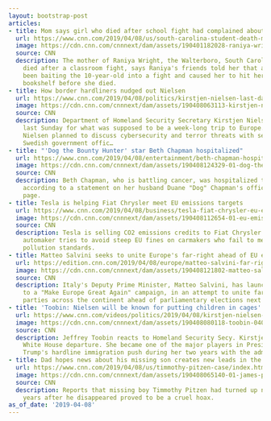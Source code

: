 ```yaml
---
layout: bootstrap-post
articles:
- title: Mom says girl who died after school fight had complained about bullying
  url: https://www.cnn.com/2019/04/08/us/south-carolina-student-death-mom-gma/index.html
  image: https://cdn.cnn.com/cnnnext/dam/assets/190401182028-raniya-wright-family-photo-1-super-tease.jpg
  source: CNN
  description: The mother of Raniya Wright, the Walterboro, South Carolina, girl who
    died after a classroom fight, says Raniya's friends told her that a bully had
    been baiting the 10-year-old into a fight and caused her to hit her head on a
    bookshelf before she died.
- title: How border hardliners nudged out Nielsen
  url: https://www.cnn.com/2019/04/08/politics/kirstjen-nielsen-last-days-dhs/index.html
  image: https://cdn.cnn.com/cnnnext/dam/assets/190408063113-kirstjen-nielsen-super-tease.jpg
  source: CNN
  description: Department of Homeland Security Secretary Kirstjen Nielsen left Washington
    last Sunday for what was supposed to be a week-long trip to Europe. While there,
    Nielsen planned to discuss cybersecurity and terror threats with senior UK and
    Swedish government offic…
- title: "'Dog the Bounty Hunter' star Beth Chapman hospitalized"
  url: https://www.cnn.com/2019/04/08/entertainment/beth-chapman-hospitalized/index.html
  image: https://cdn.cnn.com/cnnnext/dam/assets/190408124329-01-dog-the-bounty-hunter-beth-chapman-file-restricted-super-tease.jpg
  source: CNN
  description: Beth Chapman, who is battling cancer, was hospitalized this weekend,
    according to a statement on her husband Duane "Dog" Chapman's official Facebook
    page.
- title: Tesla is helping Fiat Chrysler meet EU emissions targets
  url: https://www.cnn.com/2019/04/08/business/tesla-fiat-chrysler-eu-emissions/index.html
  image: https://cdn.cnn.com/cnnnext/dam/assets/190408112654-01-eu-emissions-file-super-tease.jpg
  source: CNN
  description: Tesla is selling CO2 emissions credits to Fiat Chrysler as the Italian
    automaker tries to avoid steep EU fines on carmakers who fail to meet new tough
    pollution standards.
- title: Matteo Salvini seeks to unite Europe's far-right ahead of EU elections
  url: https://edition.cnn.com/2019/04/08/europe/matteo-salvini-far-right-european-elections/index.html
  image: https://cdn.cnn.com/cnnnext/dam/assets/190408121802-matteo-salvini-italy-far-right-conference-1-super-tease.jpg
  source: CNN
  description: Italy's Deputy Prime Minister, Matteo Salvini, has launched what amounts
    to a "Make Europe Great Again" campaign, in an attempt to unite far-right political
    parties across the continent ahead of parliamentary elections next month.
- title: 'Toobin: Nielsen will be known for putting children in cages'
  url: https://www.cnn.com/videos/politics/2019/04/08/kirstjen-nielsen-children-cages-toobin-sot-newday-vpx.cnn
  image: https://cdn.cnn.com/cnnnext/dam/assets/190408080118-toobin-04082019-super-tease.jpg
  source: CNN
  description: Jeffrey Toobin reacts to Homeland Security Secy. Kirstjen Nielsen's
    White House departure. She became one of the major players in President Donald
    Trump's hardline immigration push during her two years with the administration.
- title: Dad hopes news about his missing son creates new leads in the case
  url: https://www.cnn.com/2019/04/08/us/timmothy-pitzen-case/index.html
  image: https://cdn.cnn.com/cnnnext/dam/assets/190408065140-01-james-pitzen-nbc-intvw-super-tease.jpg
  source: CNN
  description: Reports that missing boy Timmothy Pitzen had turned up nearly eight
    years after he disappeared proved to be a cruel hoax.
as_of_date: '2019-04-08'
---
```


